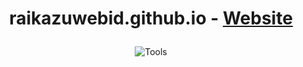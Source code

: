 <h1 align = "center">

raikazuwebid.github.io - [Website](https://zemerik.is-a.dev)

</h1>

<div align = "center">

![Tools](https://skillicons.dev/icons?i=html,css,javascript,typescript,scss,vscode,github&perline=25)

</div>
